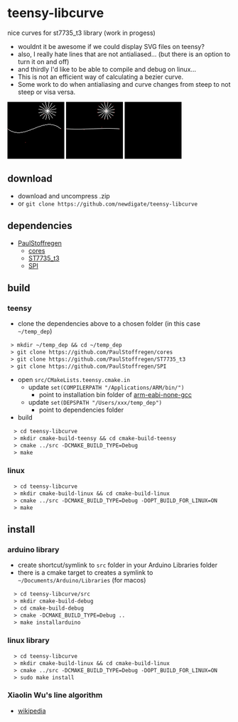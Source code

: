 # teensy-libcurve
nice curves for st7735_t3 library (work in progess)

* wouldnt it be awesome if we could display SVG files on teensy? 
* also, I really hate lines that are not antialiased...  (but there is an option to turn it on and off)
* and thirdly I'd like to be able to compile and debug on linux...
* This is not an efficient way of calculating a bezier curve. 
* Some work to do when antialiasing and curve changes from steep to not steep or visa versa. 

![curves - no antialiasing](docs/curves-noantialiasing.gif)  ![curves - antialiazing](docs/curves.gif)
![curves - heart](docs/curves-heart.gif) 

## download
* download and uncompress .zip
* or ```git clone https://github.com/newdigate/teensy-libcurve```

## dependencies
* [PaulStoffregen](https://github.com/PaulStoffregen)
  * [cores](https://github.com/PaulStoffregen/cores)
  * [ST7735_t3](https://github.com/PaulStoffregen/ST7735_t3)
  * [SPI](https://github.com/PaulStoffregen/SPI)

## build
### teensy
* clone the dependencies above to a chosen folder (in this case ```~/temp_dep```)
``` shell
 > mkdir ~/temp_dep && cd ~/temp_dep
 > git clone https://github.com/PaulStoffregen/cores
 > git clone https://github.com/PaulStoffregen/ST7735_t3
 > git clone https://github.com/PaulStoffregen/SPI
```
* open ```src/CMakeLists.teensy.cmake.in```
  * update ```set(COMPILERPATH "/Applications/ARM/bin/")``` 
    * point to installation bin folder of [arm-eabi-none-gcc](https://developer.arm.com/tools-and-software/open-source-software/developer-tools/gnu-toolchain/gnu-rm/downloads)
  * update ```set(DEPSPATH "/Users/xxx/temp_dep")``` 
    * point to dependencies folder     
* build 
``` shell
  > cd teensy-libcurve
  > mkdir cmake-build-teensy && cd cmake-build-teensy
  > cmake ../src -DCMAKE_BUILD_TYPE=Debug
  > make
```
### linux
```
  > cd teensy-libcurve
  > mkdir cmake-build-linux && cd cmake-build-linux
  > cmake ../src -DCMAKE_BUILD_TYPE=Debug -DOPT_BUILD_FOR_LINUX=ON
  > make
```

## install 
### arduino library
* create shortcut/symlink to ```src``` folder in your Arduino Libraries folder
* there is a cmake target to creates a symlink to ```~/Documents/Arduino/Libraries``` (for macos)
``` shell
  > cd teensy-libcurve/src
  > mkdir cmake-build-debug
  > cd cmake-build-debug
  > cmake -DCMAKE_BUILD_TYPE=Debug ..
  > make installarduino
``` 

### linux library
``` shell
  > cd teensy-libcurve
  > mkdir cmake-build-linux && cd cmake-build-linux
  > cmake ../src -DCMAKE_BUILD_TYPE=Debug -DOPT_BUILD_FOR_LINUX=ON
  > sudo make install
```

### Xiaolin Wu's line algorithm
* [wikipedia](https://en.wikipedia.org/wiki/Xiaolin_Wu%27s_line_algorithm)
